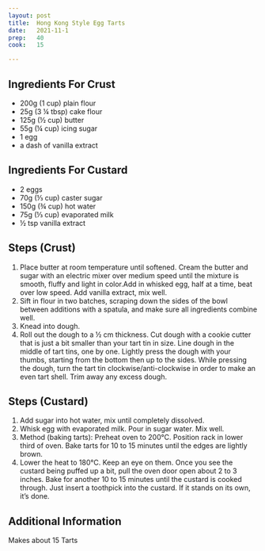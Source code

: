 ```yaml
---
layout: post
title:  Hong Kong Style Egg Tarts
date:   2021-11-1
prep:   40
cook:   15

---
```


## Ingredients For Crust 

- 200g (1 cup) plain flour
- 25g (3 ¼ tbsp) cake flour
- 125g (½ cup) butter
- 55g (¼ cup) icing sugar
- 1 egg
- a dash of vanilla extract

## Ingredients For Custard

- 2 eggs
- 70g (⅓ cup) caster sugar
- 150g (¾ cup) hot water
- 75g (⅓ cup) evaporated milk
- ½ tsp vanilla extract

## Steps (Crust)
1. Place butter at room temperature until softened. Cream the butter and sugar with an electric mixer over medium speed until the mixture is smooth, fluffy and light in color.Add in whisked egg, half at a time, beat over low speed. Add vanilla extract, mix well.
2. Sift in flour in two batches, scraping down the sides of the bowl between additions with a spatula, and make sure all ingredients combine well.
3. Knead into dough.
4. Roll out the dough to a ½ cm thickness. Cut dough with a cookie cutter that is just a bit smaller than your tart tin in size. Line dough in the middle of tart tins, one by one. Lightly press the dough with your thumbs, starting from the bottom then up to the sides. While pressing the dough, turn the tart tin clockwise/anti-clockwise in order to make an even tart shell. Trim away any excess dough.

## Steps (Custard)
1. Add sugar into hot water, mix until completely dissolved.
2. Whisk egg with evaporated milk. Pour in sugar water. Mix well.
3. Method (baking tarts): Preheat oven to 200°C. Position rack in lower third of oven. Bake tarts for 10 to 15 minutes until the edges are lightly brown.
4. Lower the heat to 180°C. Keep an eye on them. Once you see the custard being puffed up a bit, pull the oven door open about 2 to 3 inches. Bake for another 10 to 15 minutes until the custard is cooked through. Just insert a toothpick into the custard. If it stands on its own, it’s done.

## Additional Information
Makes about 15 Tarts 
